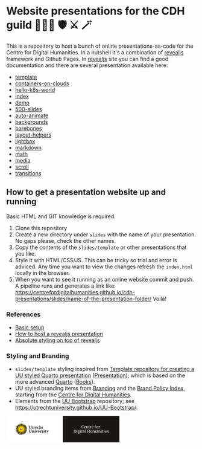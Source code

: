 # Website presentations for the CDH guild 🧙🏽‍♂️ 🛡️ ⚔️ 🪄
This is a repository to host a bunch of online presentations-as-code for the Centre for Digital Humanities. In a nutshell it's a combination of [revealjs](https://revealjs.com/) framework and Github Pages. In [revealjs](https://revealjs.com/) site you can find a good documentation and there are several presentation available here:
- [template](https://centrefordigitalhumanities.github.io/cdh-presentations/)
- [containers-on-clouds](https://centrefordigitalhumanities.github.io/cdh-presentations/slides/containers-on-clouds)
- [hello-k8s-world](https://centrefordigitalhumanities.github.io/cdh-presentations/slides/hello-k8s-world)
- [index](https://centrefordigitalhumanities.github.io/cdh-presentations/index.html)
- [demo](https://centrefordigitalhumanities.github.io/cdh-presentations/demo.html)
- [500-slides](https://centrefordigitalhumanities.github.io/cdh-presentations/examples/500-slides.html)
- [auto-animate](https://centrefordigitalhumanities.github.io/cdh-presentations/examples/auto-animate.html)
- [backgrounds](https://centrefordigitalhumanities.github.io/cdh-presentations/examples/backgrounds.html)
- [barebones](https://centrefordigitalhumanities.github.io/cdh-presentations/examples/barebones.html)
- [layout-helpers](https://centrefordigitalhumanities.github.io/cdh-presentations/examples/layout-helpers.html)
- [lightbox](https://centrefordigitalhumanities.github.io/cdh-presentations/examples/lightbox.html)
- [markdown](https://centrefordigitalhumanities.github.io/cdh-presentations/examples/markdown.html)
- [math](https://centrefordigitalhumanities.github.io/cdh-presentations/examples/media.html)
- [media](https://centrefordigitalhumanities.github.io/cdh-presentations/examples/media.html)
- [scroll](https://centrefordigitalhumanities.github.io/cdh-presentations/examples/scroll.html)
- [transitions](https://centrefordigitalhumanities.github.io/cdh-presentations/examples/transitions.html)

## How to get a presentation website up and running
Basic HTML and GIT knowledge is required.

1. Clone this repository
2. Create a new directory under `slides` with the name of your presentation. No gaps please, check the other names.
3. Copy the contents of the `slides/template` or other presentations that you like.
4. Style it with HTML/CSS/JS. This can be tricky so trial and error is adviced. Any time you want to view the changes refresh the `index.html` locally in the browser.
5. When you want to see it running as an online website commit and push. A pipeline runs and generates a link like: https://centrefordigitalhumanities.github.io/cdh-presentations/slides/name-of-the-presentation-folder/ Voilà!

### References
- [Basic setup](https://revealjs.com/installation/#basic-setup)
- [How to host a revealjs presentation](https://stackoverflow.com/questions/31163633/how-to-host-a-reveal-js-presentation/)
- [Absolute styling on top of revealjs](https://stackoverflow.com/questions/23543193/can-i-put-a-caption-on-the-lower-right-in-reveal-js)

### Styling and Branding
- `slides/template` styling inspired from [Template repository for creating a UU styled Quarto presentation](https://github.com/UtrechtUniversity/uu-quarto-presentation-template) ([Presentation](https://utrechtuniversity.github.io/uu-quarto-presentation-template/uu_template#/presentation-title)); which is based on the more advanced [Quarto]() ([Books](https://quarto.org/docs/books/)).
- UU styled branding items from [Branding](https://github.com/CentreForDigitalHumanities/Branding/) and the [Brand Policy Index](https://www.uu.nl/en/organisation/corporate-identity/index-a-z), starting from the [Centre for Digital Humanities](https://github.com/CentreForDigitalHumanities/Branding/tree/main/Centre%20for%20Digital%20Humanities).
- Elements from the [UU Bootstrap](https://github.com/UtrechtUniversity/UU-Bootstrap) repository; see https://utrechtuniversity.github.io/UU-Bootstrap/.


<a href="https://cdh.uu.nl/" target="_blank"><img src="https://github.com/CentreForDigitalHumanities/Education/blob/main/img/UU-CDH_logo_EN_def_UU_CDH_logo_EN_yellowwhite.jpg" width="300"></a>
